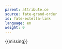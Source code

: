 ```yaml
---
parent: attribute.ce
source: fate-grand-order
id: fate-extella-link
language: en
weight: 0
---
```


{{missing}}
